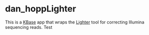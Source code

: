 # dan_hoppLighter

This is a [KBase](https://kbase.us) app that wraps the [Lighter](https://github.com/mourisl/Lighter) tool for correcting Illumina sequencing reads. Test
